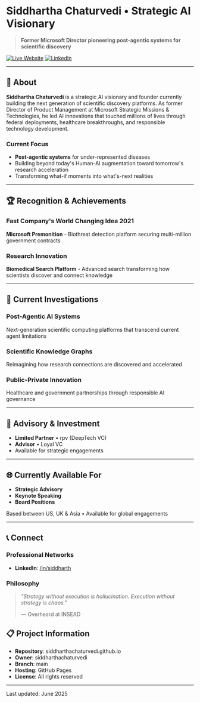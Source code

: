 # Siddhartha Chaturvedi • Strategic AI Visionary

> **Former Microsoft Director pioneering post-agentic systems for scientific discovery**

[![Live Website](https://img.shields.io/badge/🌐_Live_Website-Visit-blue?style=for-the-badge)](https://siddharthachaturvedi.github.io)
[![LinkedIn](https://img.shields.io/badge/LinkedIn-Connect-0077B5?style=for-the-badge&logo=linkedin)](https://linkedin.com/in/siddharth)

---

## 🎯 **About**

**Siddhartha Chaturvedi** is a strategic AI visionary and founder currently building the next generation of scientific discovery platforms. As former Director of Product Management at Microsoft Strategic Missions & Technologies, he led AI innovations that touched millions of lives through federal deployments, healthcare breakthroughs, and responsible technology development.

### Current Focus

- **Post-agentic systems** for under-represented diseases
- Building beyond today's Human-AI augmentation toward tomorrow's research acceleration
- Transforming what-if moments into what's-next realities

---

## 🏆 **Recognition & Achievements**

### **Fast Company's World Changing Idea 2021**

**Microsoft Premonition** - Biothreat detection platform securing multi-million government contracts

### **Research Innovation**

**Biomedical Search Platform** - Advanced search transforming how scientists discover and connect knowledge

---

## 🔬 **Current Investigations**

### **Post-Agentic AI Systems**

Next-generation scientific computing platforms that transcend current agent limitations

### **Scientific Knowledge Graphs**

Reimagining how research connections are discovered and accelerated

### **Public-Private Innovation**

Healthcare and government partnerships through responsible AI governance

---

## 💼 **Advisory & Investment**

- **Limited Partner** • rpv (DeepTech VC)
- **Advisor** • Loyal VC
- Available for strategic engagements

---

## 🌐 **Currently Available For**

- **Strategic Advisory**
- **Keynote Speaking**
- **Board Positions**

Based between US, UK & Asia • Available for global engagements

---

## 📞 **Connect**

### **Professional Networks**

- **LinkedIn**: [/in/siddharth](https://linkedin.com/in/siddharth)

### **Philosophy**

> *"Strategy without execution is hallucination. Execution without strategy is chaos."*
>
> — Overheard at INSEAD

## 📋 **Project Information**

- **Repository**: siddharthachaturvedi.github.io
- **Owner**: siddharthachaturvedi
- **Branch**: main
- **Hosting**: GitHub Pages
- **License**: All rights reserved

---

Last updated: June 2025
